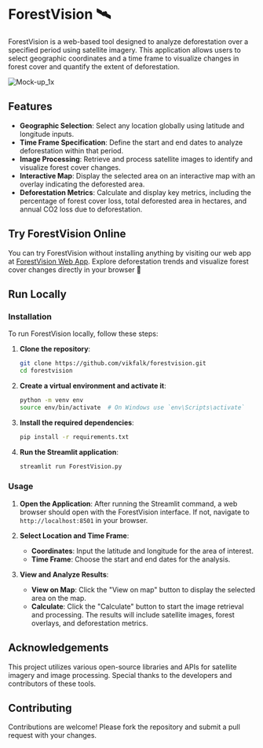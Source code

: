 # ForestVision 🛰️

ForestVision is a web-based tool designed to analyze deforestation over a specified period using satellite imagery. This application allows users to select geographic coordinates and a time frame to visualize changes in forest cover and quantify the extent of deforestation. 

![Mock-up_1x](https://github.com/vikfalk/deforestation_frontend/assets/165885171/483ef44f-ded0-4660-90da-8ed36125fd69)
## Features

- **Geographic Selection**: Select any location globally using latitude and longitude inputs.
- **Time Frame Specification**: Define the start and end dates to analyze deforestation within that period.
- **Image Processing**: Retrieve and process satellite images to identify and visualize forest cover changes.
- **Interactive Map**: Display the selected area on an interactive map with an overlay indicating the deforested area.
- **Deforestation Metrics**: Calculate and display key metrics, including the percentage of forest cover loss, total deforested area in hectares, and annual CO2 loss due to deforestation.

## Try ForestVision Online

You can try ForestVision without installing anything by visiting our web app at [ForestVision Web App](https://vikfalk-deforestation-frontend-forestvision-s58t4z.streamlit.app/). Explore deforestation trends and visualize forest cover changes directly in your browser 🌳

## Run Locally

### Installation

To run ForestVision locally, follow these steps:

1. **Clone the repository**:
    ```sh
    git clone https://github.com/vikfalk/forestvision.git
    cd forestvision
    ```

2. **Create a virtual environment and activate it**:
    ```sh
    python -m venv env
    source env/bin/activate  # On Windows use `env\Scripts\activate`
    ```

3. **Install the required dependencies**:
    ```sh
    pip install -r requirements.txt
    ```

4. **Run the Streamlit application**:
    ```sh
    streamlit run ForestVision.py
    ```

### Usage

1. **Open the Application**: After running the Streamlit command, a web browser should open with the ForestVision interface. If not, navigate to `http://localhost:8501` in your browser.

2. **Select Location and Time Frame**:
    - **Coordinates**: Input the latitude and longitude for the area of interest.
    - **Time Frame**: Choose the start and end dates for the analysis.

3. **View and Analyze Results**:
    - **View on Map**: Click the "View on map" button to display the selected area on the map.
    - **Calculate**: Click the "Calculate" button to start the image retrieval and processing. The results will include satellite images, forest overlays, and deforestation metrics.

## Acknowledgements

This project utilizes various open-source libraries and APIs for satellite imagery and image processing. Special thanks to the developers and contributors of these tools.

## Contributing

Contributions are welcome! Please fork the repository and submit a pull request with your changes.

